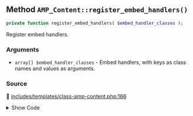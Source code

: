 ## Method `AMP_Content::register_embed_handlers()`

```php
private function register_embed_handlers( $embed_handler_classes );
```

Register embed handlers.

### Arguments

* `array[] $embed_handler_classes` - Embed handlers, with keys as class names and values as arguments.

### Source

:link: [includes/templates/class-amp-content.php:166](../../includes/templates/class-amp-content.php#L166-L193)

<details>
<summary>Show Code</summary>

```php
private function register_embed_handlers( $embed_handler_classes ) {
	$embed_handlers = [];
	foreach ( $embed_handler_classes as $embed_handler_class => $args ) {
		$embed_handler = new $embed_handler_class( array_merge( $this->args, $args ) );
		if ( ! $embed_handler instanceof AMP_Base_Embed_Handler ) {
			_doing_it_wrong(
				__METHOD__,
				esc_html(
					sprintf(
						/* translators: 1: embed handler. 2: AMP_Embed_Handler */
						__( 'Embed Handler (%1$s) must extend `%2$s`', 'amp' ),
						esc_html( $embed_handler_class ),
						'AMP_Embed_Handler'
					)
				),
				'0.1'
			);
			continue;
		}
		$embed_handler->register_embed();
		$embed_handlers[] = $embed_handler;
	}
	return $embed_handlers;
}
```

</details>
